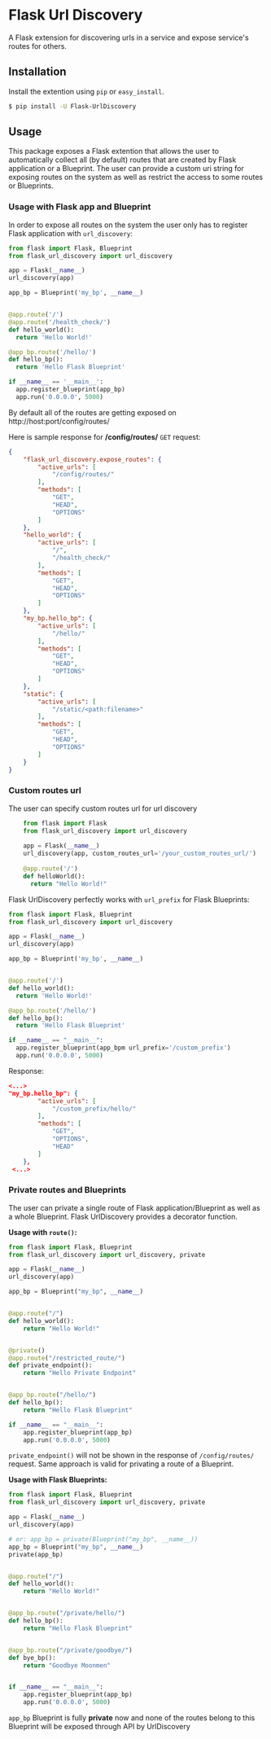 # Flask Url Discovery

A Flask extension for discovering urls in a service and expose service's routes for others.

## Installation

Install the extention using ``pip`` or ``easy_install``.

```bash
$ pip install -U Flask-UrlDiscovery
```

## Usage

This package exposes a Flask extention that allows the user to automatically collect all (by default) routes that are created by Flask application or a Blueprint. The user can provide a custom uri string for exposing routes on the system as well as restrict the access to some routes or Blueprints.


### Usage with Flask app and Blueprint

In order to expose all routes on the system the user only has to register Flask application with ```url_discovery```:

```python
from flask import Flask, Blueprint
from flask_url_discovery import url_discovery

app = Flask(__name__)
url_discovery(app)

app_bp = Blueprint('my_bp', __name__)


@app.route('/')
@app.route('/health_check/')
def hello_world():
  return 'Hello World!'

@app_bp.route('/hello/')
def hello_bp():
  return 'Hello Flask Blueprint'

if __name__ == '__main__':
  app.register_blueprint(app_bp)
  app.run('0.0.0.0', 5000)
```

By default all of the routes are getting exposed on http://host:port/config/routes/

Here is sample response for **/config/routes/**  ```GET``` request:

```json
{
    "flask_url_discovery.expose_routes": {
        "active_urls": [
            "/config/routes/"
        ],
        "methods": [
            "GET",
            "HEAD",
            "OPTIONS"
        ]
    },
    "hello_world": {
        "active_urls": [
            "/",
            "/health_check/"
        ],
        "methods": [
            "GET",
            "HEAD",
            "OPTIONS"
        ]
    },
    "my_bp.hello_bp": {
        "active_urls": [
            "/hello/"
        ],
        "methods": [
            "GET",
            "HEAD",
            "OPTIONS"
        ]
    },
    "static": {
        "active_urls": [
            "/static/<path:filename>"
        ],
        "methods": [
            "GET",
            "HEAD",
            "OPTIONS"
        ]
    }
}
```

### Custom routes url

The user can specify custom routes url for url discovery

```python
    from flask import Flask
    from flask_url_discovery import url_discovery
    
    app = Flask(__name__)
    url_discovery(app, custom_routes_url='/your_custom_routes_url/')
    
    @app.route('/')
    def helloWorld():
      return "Hello World!"
```

Flask UrlDiscovery perfectly works with ```url_prefix``` for Flask Blueprints:

```python
from flask import Flask, Blueprint
from flask_url_discovery import url_discovery

app = Flask(__name__)
url_discovery(app)

app_bp = Blueprint('my_bp', __name__)


@app.route('/')
def hello_world():
  return 'Hello World!'

@app_bp.route('/hello/')
def hello_bp():
  return 'Hello Flask Blueprint'

if __name__ == "__main__":
  app.register_blueprint(app_bpm url_prefix='/custom_prefix')
  app.run('0.0.0.0', 5000)
```

Response:
```json
<...>
"my_bp.hello_bp": {
        "active_urls": [
            "/custom_prefix/hello/"
        ],
        "methods": [
            "GET",
            "OPTIONS",
            "HEAD"
        ]
    },
 <...>
```

### Private routes and Blueprints

The user can private a single route of Flask application/Blueprint as well as a whole Blueprint. Flask UrlDiscovery provides a decorator function.

**Usage with ```route()```:**

```python
from flask import Flask, Blueprint
from flask_url_discovery import url_discovery, private

app = Flask(__name__)
url_discovery(app)

app_bp = Blueprint("my_bp", __name__)


@app.route("/")
def hello_world():
    return "Hello World!"


@private()
@app.route("/restricted_route/")
def private_endpoint():
    return "Hello Private Endpoint"


@app_bp.route("/hello/")
def hello_bp():
    return "Hello Flask Blueprint"

if __name__ == "__main__":
    app.register_blueprint(app_bp)
    app.run('0.0.0.0', 5000)
```

```private_endpoint()``` will not be shown in the response of ```/config/routes/``` request. Same approach is valid for privating a route of a Blueprint.

**Usage with Flask Blueprints:**

```python
from flask import Flask, Blueprint
from flask_url_discovery import url_discovery, private

app = Flask(__name__)
url_discovery(app)

# or: app_bp = private(Blueprint("my_bp", __name__))
app_bp = Blueprint("my_bp", __name__)
private(app_bp)


@app.route("/")
def hello_world():
    return "Hello World!"


@app_bp.route("/private/hello/")
def hello_bp():
    return "Hello Flask Blueprint"


@app_bp.route("/private/goodbye/")
def bye_bp():
    return "Goodbye Moonmen"


if __name__ == "__main__":
    app.register_blueprint(app_bp)
    app.run('0.0.0.0', 5000)

```

```app_bp``` Blueprint is fully **private** now and none of the routes belong to this Blueprint will be exposed through API by UrlDiscovery
